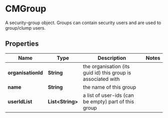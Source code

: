 

# CMGroup

A security-group object.  Groups can contain security users and are used to group/clump users.

## Properties

| Name | Type | Description | Notes |
|------------ | ------------- | ------------- | -------------|
|**organisationId** | **String** | the organisation (its guid id) this group is associated with |  |
|**name** | **String** | the name of this group |  |
|**userIdList** | **List&lt;String&gt;** | a list of user-ids (can be empty) part of this group |  |



